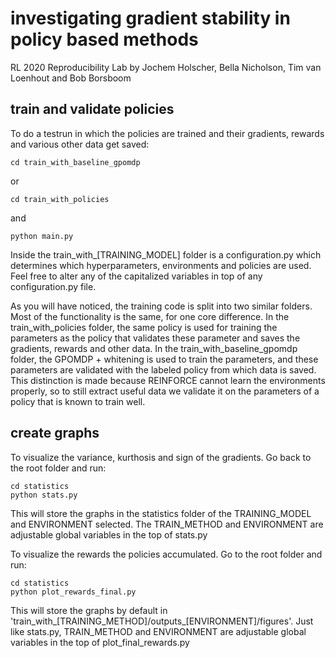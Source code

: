 # investigating gradient stability in policy based methods
RL 2020 Reproducibility Lab by Jochem Holscher, Bella Nicholson, Tim van Loenhout and Bob Borsboom

## train and validate policies
To do a testrun in which the policies are trained and their gradients, rewards and various other data get saved:
```
cd train_with_baseline_gpomdp
```
or
```
cd train_with_policies
```
and
```
python main.py
```
Inside the train_with_[TRAINING_MODEL] folder is a configuration.py which determines which hyperparameters, environments and policies are used. Feel free to alter any of the capitalized variables in top of any configuration.py file.

As you will have noticed, the training code is split into two similar folders. Most of the functionality is the same, for one core difference.
In the train_with_policies folder, the same policy is used for training the parameters as the policy that validates these parameter and saves the gradients, rewards and other data.
In the train_with_baseline_gpomdp folder, the GPOMDP + whitening is used to train the parameters, and these parameters are validated with the labeled policy from which data is saved.
This distinction is made because REINFORCE cannot learn the environments properly, so to still extract useful data we validate it on the parameters of a policy that is known to train well.

## create graphs
To visualize the variance, kurthosis and sign of the gradients. Go back to the root folder and run:
```
cd statistics
python stats.py
```
This will store the graphs in the statistics folder of the TRAINING_MODEL and ENVIRONMENT selected. The TRAIN_METHOD and ENVIRONMENT are adjustable global variables in the top of stats.py

To visualize the rewards the policies accumulated. Go to the root folder and run:
```
cd statistics
python plot_rewards_final.py
```
This will store the graphs by default in 'train_with_[TRAINING_METHOD]/outputs_[ENVIRONMENT]/figures'. Just like stats.py, TRAIN_METHOD and ENVIRONMENT are adjustable global variables in the top of plot_final_rewards.py

